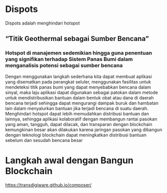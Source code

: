 # Dispots
Dispots adalah menghindari hotspot
## “Titik Geothermal sebagai Sumber Bencana”
### Hotspot di manajemen sedemikian hingga guna penentuan yang signifikan terhadap Sistem Panas Bumi dalam menganalisis potensi sebagai sumber bencana
Dengan menggunakan langkah sederhana kita dapat membuat aplikasi yang disematkan pada perangkat seluler, menggunakan fasilitas untuk mendeteksi titik panas bumi yang dapat menyebabkan bencana dalam sinyal, maka laju aplikasi dapat digunakan sebagai patokan dalam metode untuk mendistribusikan bantuan dalam bentuk obat atau dana di daerah bencana terjadi sehingga dapat mengurangi dampak buruk dan hambatan lain dalam menyalurkan bantuan jika terjadi bencana di suatu daerah.
Menghindari hotspot dapat lebih memudahkan distribusi bantuan dan lainnya, sehingga aplikasi kolaboratif dengan membangun rantai pasokan yang aman, tangguh, dapat dilacak, dan transparan dengan blockchain kemungkinan besar akan dilakukan karena jaringan pasokan yang dibangun dengan teknologi blockchain dapat meningkatkan distribusi bantuan sebelum dan sesudah bencana besar
# Langkah awal dengan Bangun Blockchain
https://transdigiware.github.io/composer/

